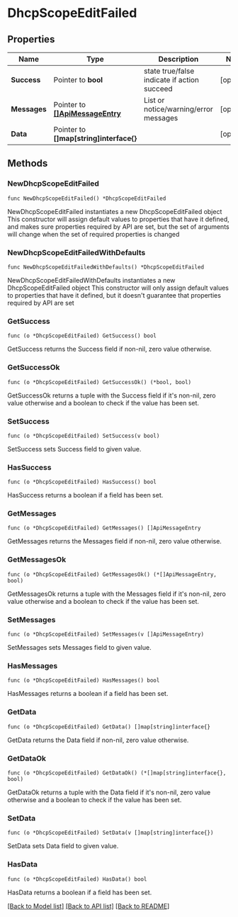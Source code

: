 # DhcpScopeEditFailed

## Properties

Name | Type | Description | Notes
------------ | ------------- | ------------- | -------------
**Success** | Pointer to **bool** | state true/false indicate if action succeed | [optional] 
**Messages** | Pointer to [**[]ApiMessageEntry**](ApiMessageEntry.md) | List or notice/warning/error messages | [optional] 
**Data** | Pointer to **[]map[string]interface{}** |  | [optional] 

## Methods

### NewDhcpScopeEditFailed

`func NewDhcpScopeEditFailed() *DhcpScopeEditFailed`

NewDhcpScopeEditFailed instantiates a new DhcpScopeEditFailed object
This constructor will assign default values to properties that have it defined,
and makes sure properties required by API are set, but the set of arguments
will change when the set of required properties is changed

### NewDhcpScopeEditFailedWithDefaults

`func NewDhcpScopeEditFailedWithDefaults() *DhcpScopeEditFailed`

NewDhcpScopeEditFailedWithDefaults instantiates a new DhcpScopeEditFailed object
This constructor will only assign default values to properties that have it defined,
but it doesn't guarantee that properties required by API are set

### GetSuccess

`func (o *DhcpScopeEditFailed) GetSuccess() bool`

GetSuccess returns the Success field if non-nil, zero value otherwise.

### GetSuccessOk

`func (o *DhcpScopeEditFailed) GetSuccessOk() (*bool, bool)`

GetSuccessOk returns a tuple with the Success field if it's non-nil, zero value otherwise
and a boolean to check if the value has been set.

### SetSuccess

`func (o *DhcpScopeEditFailed) SetSuccess(v bool)`

SetSuccess sets Success field to given value.

### HasSuccess

`func (o *DhcpScopeEditFailed) HasSuccess() bool`

HasSuccess returns a boolean if a field has been set.

### GetMessages

`func (o *DhcpScopeEditFailed) GetMessages() []ApiMessageEntry`

GetMessages returns the Messages field if non-nil, zero value otherwise.

### GetMessagesOk

`func (o *DhcpScopeEditFailed) GetMessagesOk() (*[]ApiMessageEntry, bool)`

GetMessagesOk returns a tuple with the Messages field if it's non-nil, zero value otherwise
and a boolean to check if the value has been set.

### SetMessages

`func (o *DhcpScopeEditFailed) SetMessages(v []ApiMessageEntry)`

SetMessages sets Messages field to given value.

### HasMessages

`func (o *DhcpScopeEditFailed) HasMessages() bool`

HasMessages returns a boolean if a field has been set.

### GetData

`func (o *DhcpScopeEditFailed) GetData() []map[string]interface{}`

GetData returns the Data field if non-nil, zero value otherwise.

### GetDataOk

`func (o *DhcpScopeEditFailed) GetDataOk() (*[]map[string]interface{}, bool)`

GetDataOk returns a tuple with the Data field if it's non-nil, zero value otherwise
and a boolean to check if the value has been set.

### SetData

`func (o *DhcpScopeEditFailed) SetData(v []map[string]interface{})`

SetData sets Data field to given value.

### HasData

`func (o *DhcpScopeEditFailed) HasData() bool`

HasData returns a boolean if a field has been set.


[[Back to Model list]](../README.md#documentation-for-models) [[Back to API list]](../README.md#documentation-for-api-endpoints) [[Back to README]](../README.md)


